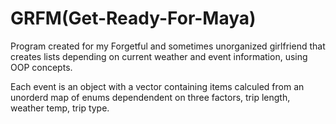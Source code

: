 # GRFM(Get-Ready-For-Maya)
Program created for my Forgetful and sometimes unorganized girlfriend that creates lists depending on current weather and event information, using OOP concepts.

Each event is an object with a vector containing items calculed from an unorderd map of enums dependendent on three factors, trip length, weather temp, trip type.